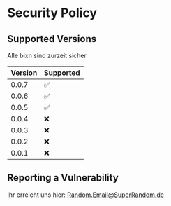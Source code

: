 # Security Policy

## Supported Versions
Alle bixn sind zurzeit sicher

| Version | Supported          |
| ------- | ------------------ |
| 0.0.7   | :white_check_mark: |
| 0.0.6   | :white_check_mark: |
| 0.0.5   | :white_check_mark: |
| 0.0.4   | :x: |
| 0.0.3   | :x: |
| 0.0.2   | :x: |
| 0.0.1   | :x: |



## Reporting a Vulnerability
Ihr erreicht uns hier: Random.Email@SuperRandom.de
